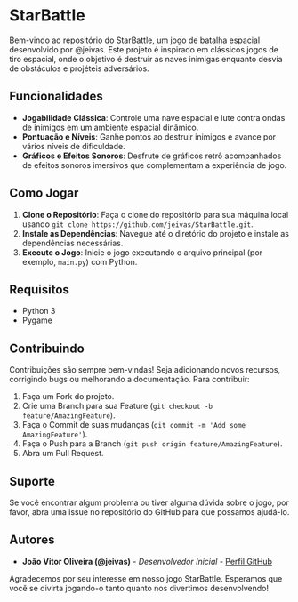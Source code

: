 # StarBattle

Bem-vindo ao repositório do StarBattle, um jogo de batalha espacial desenvolvido por @jeivas. Este projeto é inspirado em clássicos jogos de tiro espacial, onde o objetivo é destruir as naves inimigas enquanto desvia de obstáculos e projéteis adversários.

## Funcionalidades

- **Jogabilidade Clássica**: Controle uma nave espacial e lute contra ondas de inimigos em um ambiente espacial dinâmico.
- **Pontuação e Níveis**: Ganhe pontos ao destruir inimigos e avance por vários níveis de dificuldade.
- **Gráficos e Efeitos Sonoros**: Desfrute de gráficos retrô acompanhados de efeitos sonoros imersivos que complementam a experiência de jogo.

## Como Jogar

1. **Clone o Repositório**: Faça o clone do repositório para sua máquina local usando `git clone https://github.com/jeivas/StarBattle.git`.
2. **Instale as Dependências**: Navegue até o diretório do projeto e instale as dependências necessárias.
3. **Execute o Jogo**: Inicie o jogo executando o arquivo principal (por exemplo, `main.py`) com Python.

## Requisitos

- Python 3
- Pygame

## Contribuindo

Contribuições são sempre bem-vindas! Seja adicionando novos recursos, corrigindo bugs ou melhorando a documentação. Para contribuir:

1. Faça um Fork do projeto.
2. Crie uma Branch para sua Feature (`git checkout -b feature/AmazingFeature`).
3. Faça o Commit de suas mudanças (`git commit -m 'Add some AmazingFeature'`).
4. Faça o Push para a Branch (`git push origin feature/AmazingFeature`).
5. Abra um Pull Request.

## Suporte

Se você encontrar algum problema ou tiver alguma dúvida sobre o jogo, por favor, abra uma issue no repositório do GitHub para que possamos ajudá-lo.

## Autores

- **João Vitor Oliveira (@jeivas)** - *Desenvolvedor Inicial* - [Perfil GitHub](https://github.com/jeivas)

Agradecemos por seu interesse em nosso jogo StarBattle. Esperamos que você se divirta jogando-o tanto quanto nos divertimos desenvolvendo!
